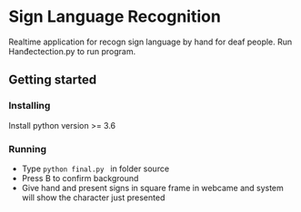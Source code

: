 ﻿# Sign Language Recognition

Realtime application for recogn sign language by hand for deaf people. Run Hanđectection.py to run program.

## Getting started
### Installing
Install python version >= 3.6
### Running 
* Type ```python final.py ``` in folder source
* Press B to confirm background
* Give hand and present signs in square frame in webcame and system will show the character just presented   